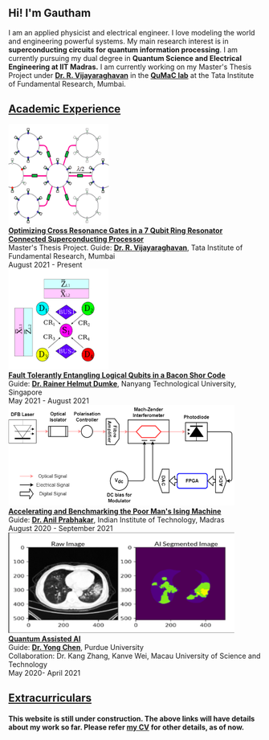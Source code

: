 ## Hi! I'm Gautham
I am an applied physicist and electrical engineer. I love modeling the world and engineering powerful systems. My main research interest is in **superconducting circuits for quantum information processing**. I am currently pursuing my dual degree in **Quantum Science and Electrical Engineering at IIT Madras.** I am currently working on my Master's Thesis Project under [**Dr. R. Vijayaraghavan**](https://www.tifr.res.in/~quantro/vijay/index.htm) in the [**QuMaC lab**](https://www.tifr.res.in/~quantro/) at the Tata Institute of Fundamental Research, Mumbai. 

## [Academic Experience](https://gautham-umasankar.github.io/academic_experience.html)


<div class="row">
  <div class="column">
    <img src="/pictures/ring.png" alt="Qubits connected with a ring" width = "200" height = "200">
  </div>
  <div class = "column2">
    <a style="font-weight:bold" href="https://gautham-umasankar.github.io/academic_experience.html#CRGate">Optimizing Cross Resonance Gates in a 7 Qubit Ring Resonator Connected Superconducting Processor</a> <br>
    Master's Thesis Project. Guide: <a style="font-weight:bold" href="https://www.tifr.res.in/~quantro/vijay/index.htm">Dr. R. Vijayaraghavan</a>, Tata Institute of Fundamental Research, Mumbai <br>
    August 2021 - Present
  </div>
</div>

<div class="row">
  <div class="column">
    <img src="/pictures/entangling_logical_qubits.png" alt="Entangling Logical Qubits" width = "200" height = "200">
  </div>
  <div class = "column2">
    <a style="font-weight:bold" href="https://gautham-umasankar.github.io/academic_experience.html#Entangling">Fault Tolerantly Entangling Logical Qubits in a Bacon Shor Code</a> <br>
    Guide: <a style="font-weight:bold" href="http://www1.spms.ntu.edu.sg/~rdumke/index.html">Dr. Rainer Helmut Dumke</a>, Nanyang Technological University, Singapore<br>
    May 2021 - August 2021
  </div>
</div>

<div class="row">
  <div class="column">
    <img src="/pictures/poor_man_schematic.png" alt="The Poor Man's Ising Machine" width = "450" height = "200">
  </div>
</div>

<div class = "row">
    <a style="font-weight:bold" href="https://gautham-umasankar.github.io/academic_experience.html#PoormanIsing">Accelerating and Benchmarking the Poor Man's Ising Machine</a><br> 
    Guide: <a style="font-weight:bold" href="https://sites.google.com/ee.iitm.ac.in/anilprabhakar/home">Dr. Anil Prabhakar</a>, Indian Institute of Technology, Madras<br>
    August 2020 - September 2021
  
</div>

<div class="row">
  <div class="column">
    <img src="/pictures/Segmented_Lungs.png" alt="Segmented CT Scans" width = "450" height = "200">
  </div>
</div>

<div class = "row">
    <a style="font-weight:bold" href="https://gautham-umasankar.github.io/academic_experience.html#QAICovid">Quantum Assisted AI</a><br>
    Guide: <a style="font-weight:bold" href="https://www.physics.purdue.edu/people/faculty/yongchen.php">Dr. Yong Chen</a>,  Purdue University<br>
    Collaboration: Dr. Kang Zhang, Kanve Wei, Macau University of Science and Technology<br>
    May 2020- April 2021
  
</div>


## [Extracurriculars](https://gautham-umasankar.github.io/extracurriculars.html)

#### This website is still under construction. The above links will have details about my work so far. Please refer [my CV](www.google.com) for other details, as of now. 

